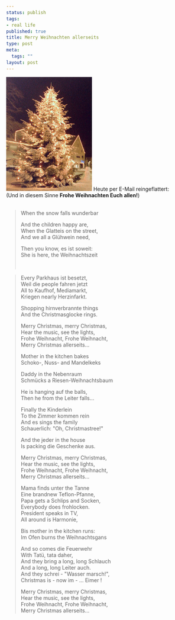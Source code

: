 ```yaml
--- 
status: publish
tags: 
- real life
published: true
title: Merry Weihnachten allerseits
type: post
meta: 
  tags: ""
layout: post
---
```

<p><img width="232" height="308" class="alignright border" src="/media/wp/allgemein/weihnachtsbaum.jpg" alt=""  /> Heute per E-Mail reingeflattert:<br />(Und in diesem Sinne <span style="font-weight: bold;">Frohe Weihnachten Euch allen!</span>)<br /><br /></p><blockquote>When the snow falls wunderbar <p /><p>
And the children happy are, <br />
When the Glatteis on the street, <br />
And we all a Glühwein need,</p><p>Then you know, es ist soweit: <br />
She is here, the Weihnachtszeit</p><br /></blockquote>
<!--more-->
<blockquote>Every Parkhaus ist besetzt, <br />
Weil die people fahren jetzt <br />
All to Kaufhof, Mediamarkt, <br />
Kriegen nearly Herzinfarkt. <p>Shopping hirnverbrannte things <br />
And the Christmasglocke rings. </p>


<p>Merry Christmas, merry Christmas, <br />
Hear the music, see the lights, <br />
Frohe Weihnacht, Frohe Weihnacht, <br />
Merry Christmas allerseits...</p>


<p>Mother in the kitchen bakes <br />
Schoko-, Nuss- and Mandelkeks</p>


<p>Daddy in the Nebenraum <br />
Schmücks a Riesen-Weihnachtsbaum</p>


<p>He is hanging auf the balls, <br />
Then he from the Leiter falls...</p>


<p>Finally the Kinderlein      <br />
To the Zimmer kommen rein <br />
And es sings the family <br />
Schauerlich: &quot;Oh, Christmastree!&quot; </p>


<p>And the jeder in the house <br />
Is packing die Geschenke aus.</p>


<p>Merry Christmas, merry Christmas, <br />
Hear the music, see the lights, <br />
Frohe Weihnacht, Frohe Weihnacht, <br />
Merry Christmas allerseits...</p>


<p>Mama finds unter the Tanne<br />
Eine brandnew Teflon-Pfanne, <br />
Papa gets a Schlips and Socken, <br />
Everybody does frohlocken. <br />
President speaks in TV, <br />
All around is Harmonie,</p>


<p>Bis mother in the kitchen runs: <br />
Im Ofen burns the Weihnachtsgans </p>


<p>And so comes die Feuerwehr <br />
With Tatü, tata daher, <br />
And they bring a long, long Schlauch <br />
And  a long, long Leiter auch. <br />
And they schrei - &quot;Wasser marsch!&quot;, <br />
Christmas is - now im - ... Eimer !</p>


<p>Merry Christmas, merry Christmas, <br />
Hear the music, see the lights, <br />
Frohe Weihnacht, Frohe Weihnacht, <br />
Merry Christmas allerseits...</p>
</blockquote>
